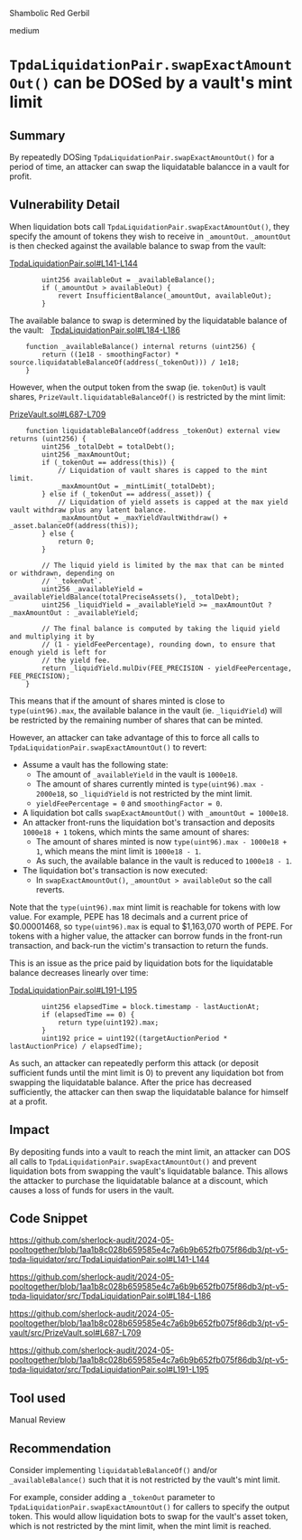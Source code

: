 Shambolic Red Gerbil

medium

# `TpdaLiquidationPair.swapExactAmountOut()` can be DOSed by a vault's mint limit

## Summary

By repeatedly DOSing `TpdaLiquidationPair.swapExactAmountOut()` for a period of time, an attacker can swap the liquidatable balancce in a vault for profit.

## Vulnerability Detail

When liquidation bots call `TpdaLiquidationPair.swapExactAmountOut()`, they specify the amount of tokens they wish to receive in `_amountOut`. `_amountOut` is then checked against the available balance to swap from the vault:

[TpdaLiquidationPair.sol#L141-L144](https://github.com/sherlock-audit/2024-05-pooltogether/blob/1aa1b8c028b659585e4c7a6b9b652fb075f86db3/pt-v5-tpda-liquidator/src/TpdaLiquidationPair.sol#L141-L144)

```solidity
        uint256 availableOut = _availableBalance();
        if (_amountOut > availableOut) {
            revert InsufficientBalance(_amountOut, availableOut);
        }
```

The available balance to swap is determined by the liquidatable balance of the vault:
 
[TpdaLiquidationPair.sol#L184-L186](https://github.com/sherlock-audit/2024-05-pooltogether/blob/1aa1b8c028b659585e4c7a6b9b652fb075f86db3/pt-v5-tpda-liquidator/src/TpdaLiquidationPair.sol#L184-L186)

```solidity
    function _availableBalance() internal returns (uint256) {
        return ((1e18 - smoothingFactor) * source.liquidatableBalanceOf(address(_tokenOut))) / 1e18;
    }
```

However, when the output token from the swap (ie. `tokenOut`) is vault shares, `PrizeVault.liquidatableBalanceOf()` is restricted by the mint limit:

[PrizeVault.sol#L687-L709](https://github.com/sherlock-audit/2024-05-pooltogether/blob/1aa1b8c028b659585e4c7a6b9b652fb075f86db3/pt-v5-vault/src/PrizeVault.sol#L687-L709)

```solidity
    function liquidatableBalanceOf(address _tokenOut) external view returns (uint256) {
        uint256 _totalDebt = totalDebt();
        uint256 _maxAmountOut;
        if (_tokenOut == address(this)) {
            // Liquidation of vault shares is capped to the mint limit.
            _maxAmountOut = _mintLimit(_totalDebt);
        } else if (_tokenOut == address(_asset)) {
            // Liquidation of yield assets is capped at the max yield vault withdraw plus any latent balance.
            _maxAmountOut = _maxYieldVaultWithdraw() + _asset.balanceOf(address(this));
        } else {
            return 0;
        }

        // The liquid yield is limited by the max that can be minted or withdrawn, depending on
        // `_tokenOut`.
        uint256 _availableYield = _availableYieldBalance(totalPreciseAssets(), _totalDebt);
        uint256 _liquidYield = _availableYield >= _maxAmountOut ? _maxAmountOut : _availableYield;

        // The final balance is computed by taking the liquid yield and multiplying it by
        // (1 - yieldFeePercentage), rounding down, to ensure that enough yield is left for
        // the yield fee.
        return _liquidYield.mulDiv(FEE_PRECISION - yieldFeePercentage, FEE_PRECISION);
    }
```

This means that if the amount of shares minted is close to `type(uint96).max`, the available balance in the vault (ie. `_liquidYield`) will be restricted by the remaining number of shares that can be minted.

However, an attacker can take advantage of this to force all calls to `TpdaLiquidationPair.swapExactAmountOut()` to revert:

- Assume a vault has the following state:
  - The amount of `_availableYield` in the vault is `1000e18`.
  - The amount of shares currently minted is `type(uint96).max - 2000e18`, so `_liquidYield` is not restricted by the mint limit.
  - `yieldFeePercentage = 0` and `smoothingFactor = 0`.
- A liquidation bot calls `swapExactAmountOut()` with `_amountOut = 1000e18`.
- An attacker front-runs the liquidation bot's transaction and deposits `1000e18 + 1` tokens, which mints the same amount of shares:
  - The amount of shares minted is now `type(uint96).max - 1000e18 + 1`, which means the mint limit is `1000e18 - 1`.
  - As such, the available balance in the vault is reduced to `1000e18 - 1`.
- The liquidation bot's transaction is now executed:
  - In `swapExactAmountOut()`, `_amountOut > availableOut` so the call reverts.

Note that the `type(uint96).max` mint limit is reachable for tokens with low value. For example, PEPE has 18 decimals and a current price of $0.00001468, so `type(uint96).max` is equal to $1,163,070 worth of PEPE. For tokens with a higher value, the attacker can borrow funds in the front-run transaction, and back-run the victim's transaction to return the funds.

This is an issue as the price paid by liquidation bots for the liquidatable balance decreases linearly over time:

[TpdaLiquidationPair.sol#L191-L195](https://github.com/sherlock-audit/2024-05-pooltogether/blob/1aa1b8c028b659585e4c7a6b9b652fb075f86db3/pt-v5-tpda-liquidator/src/TpdaLiquidationPair.sol#L191-L195)

```solidity
        uint256 elapsedTime = block.timestamp - lastAuctionAt;
        if (elapsedTime == 0) {
            return type(uint192).max;
        }
        uint192 price = uint192((targetAuctionPeriod * lastAuctionPrice) / elapsedTime);
```

As such, an attacker can repeatedly perform this attack (or deposit sufficient funds until the mint limit is 0) to prevent any liquidation bot from swapping the liquidatable balance. After the price has decreased sufficiently, the attacker can then swap the liquidatable balance for himself at a profit.

## Impact

By depositing funds into a vault to reach the mint limit, an attacker can DOS all calls to `TpdaLiquidationPair.swapExactAmountOut()` and prevent liquidation bots from swapping the vault's liquidatable balance. This allows the attacker to purchase the liquidatable balance at a discount, which causes a loss of funds for users in the vault.

## Code Snippet

https://github.com/sherlock-audit/2024-05-pooltogether/blob/1aa1b8c028b659585e4c7a6b9b652fb075f86db3/pt-v5-tpda-liquidator/src/TpdaLiquidationPair.sol#L141-L144

https://github.com/sherlock-audit/2024-05-pooltogether/blob/1aa1b8c028b659585e4c7a6b9b652fb075f86db3/pt-v5-tpda-liquidator/src/TpdaLiquidationPair.sol#L184-L186

https://github.com/sherlock-audit/2024-05-pooltogether/blob/1aa1b8c028b659585e4c7a6b9b652fb075f86db3/pt-v5-vault/src/PrizeVault.sol#L687-L709

https://github.com/sherlock-audit/2024-05-pooltogether/blob/1aa1b8c028b659585e4c7a6b9b652fb075f86db3/pt-v5-tpda-liquidator/src/TpdaLiquidationPair.sol#L191-L195

## Tool used

Manual Review

## Recommendation

Consider implementing `liquidatableBalanceOf()` and/or `_availableBalance()` such that it is not restricted by the vault's mint limit. 

For example, consider adding a `_tokenOut` parameter to `TpdaLiquidationPair.swapExactAmountOut()` for callers to specify the output token. This would allow liquidation bots to swap for the vault's asset token, which is not restricted by the mint limit, when the mint limit is reached.